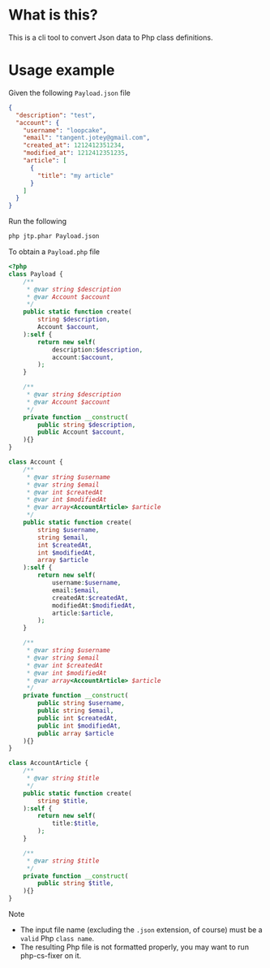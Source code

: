 # What is this?

This is a cli tool to convert Json data to Php class definitions.

# Usage example

Given the following `Payload.json` file
```json
{
  "description": "test",
  "account": {
    "username": "loopcake",
    "email": "tangent.jotey@gmail.com",
    "created_at": 1212412351234,
    "modified_at": 1212412351235,
    "article": [
      {
        "title": "my article"
      }
    ]
  }
}
```
Run the following

```sh
php jtp.phar Payload.json 
```
To obtain a `Payload.php` file
```php
<?php
class Payload {
    /**
     * @var string $description
     * @var Account $account
     */
    public static function create(
        string $description,
        Account $account,
    ):self {
        return new self(
            description:$description,
            account:$account,
        );
    }

    /**
     * @var string $description
     * @var Account $account
     */
    private function __construct(
        public string $description,
        public Account $account,
    ){}
}

class Account {
    /**
     * @var string $username
     * @var string $email
     * @var int $createdAt
     * @var int $modifiedAt
     * @var array<AccountArticle> $article
     */
    public static function create(
        string $username,
        string $email,
        int $createdAt,
        int $modifiedAt,
        array $article
    ):self {
        return new self(
            username:$username,
            email:$email,
            createdAt:$createdAt,
            modifiedAt:$modifiedAt,
            article:$article,
        );
    }

    /**
     * @var string $username
     * @var string $email
     * @var int $createdAt
     * @var int $modifiedAt
     * @var array<AccountArticle> $article
     */
    private function __construct(
        public string $username,
        public string $email,
        public int $createdAt,
        public int $modifiedAt,
        public array $article
    ){}
}

class AccountArticle {
    /**
     * @var string $title
     */
    public static function create(
        string $title,
    ):self {
        return new self(
            title:$title,
        );
    }

    /**
     * @var string $title
     */
    private function __construct(
        public string $title,
    ){}
}
```

> [!NOTE]
> - The input file name (excluding the `.json` extension, of course) must be a `valid` Php `class name`.
> - The resulting Php file is not formatted properly, you may want to run php-cs-fixer on it.
